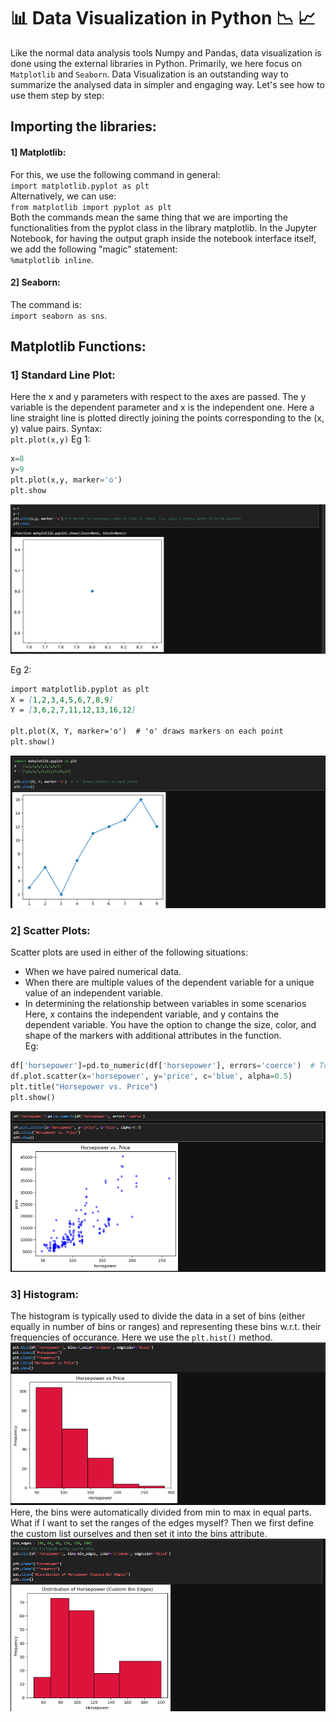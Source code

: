 # 📊 Data Visualization in Python 📉 📈

Like the normal data analysis tools Numpy and Pandas, data visualization is done using the external libraries in Python. Primarily, we here focus on `Matplotlib` and `Seaborn`. Data Visualization is an outstanding way to summarize the analysed data in simpler and engaging way. Let's see how to use them step by step:  

## Importing the libraries:  
#### 1] Matplotlib:
For this, we use the following command in general:  
`import matplotlib.pyplot as plt`  
Alternatively, we can use:  
`from matplotlib import pyplot as plt`  
Both the commands mean the same thing that we are importing the functionalities from the pyplot class in the library matplotlib. In the Jupyter Notebook, for having the output graph inside the notebook interface itself, we add the following "magic" statement:  
`%matplotlib inline`.

#### 2] Seaborn:
The command is:  
`import seaborn as sns`.  

## Matplotlib Functions:
### 1] Standard Line Plot:  
Here the x and y parameters with respect to the axes are passed. The y variable is the dependent parameter and x is the independent one. Here a line straight line is plotted directly joining the points corresponding to the (x, y) value pairs. Syntax:  
`plt.plot(x,y)`
Eg 1:  

```python
x=8
y=9
plt.plot(x,y, marker='o')
plt.show
```  
![point](image-52.png)  

Eg 2:  
```md
import matplotlib.pyplot as plt
X = [1,2,3,4,5,6,7,8,9]
Y = [3,6,2,7,11,12,13,16,12]

plt.plot(X, Y, marker='o')  # 'o' draws markers on each point
plt.show()
```  
![graph](image-53.png)  

### 2] Scatter Plots:
Scatter plots are used in either of the following situations:
- When we have paired numerical data.  
- When there are multiple values of the dependent variable for a unique value of an independent variable.  
- In determining the relationship between variables in some scenarios  
Here, x contains the independent variable, and y contains the dependent variable. You have the option to change the size, color, and shape of the markers with additional attributes in the function.  
Eg:  
```python
df['horsepower']=pd.to_numeric(df['horsepower'], errors='coerce')  # To make the variable a numeric value
df.plot.scatter(x='horsepower', y='price', c='blue', alpha=0.5)
plt.title("Horsepower vs. Price")
plt.show()
```  
![scatter plot](image-54.png)  

### 3] Histogram:
The histogram is typically used to divide the data in a set of bins (either equally in number of bins or ranges) and representing these bins w.r.t. their frequencies of occurance. Here we use the `plt.hist()` method.  
![first](image-55.png)  
Here, the bins were automatically divided from min to max in equal parts. What if I want to set the ranges of the edges myself? Then we first define the custom list ourselves and then set it into the bins attribute.  
![second](image-56.png)